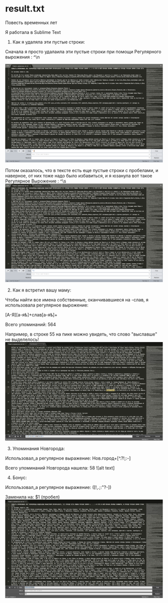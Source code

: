 # result.txt

Повесть временных лет

Я работала в Sublime Text

1. Как я удаляла эти пустые строки:

Сначала я просто удалаила эти пустые строки при помощи Регулярного вырожения : ^\n 

![alt text](https://github.com/wentkonoplya/result.txt/blob/master/1.1.png)

Потом оказалось, что в тексте есть еще пустые строки с пробелами, и наверное, от них тоже надо было избавиться, и я юзанула вот такое Регулярное Вырожение : ^\s 
![alt text](https://github.com/wentkonoplya/result.txt/blob/master/1.2.png)

2. Как я встретил вашу маму:

Чтобы найти все имена собственные, оканчивавшиеся на -слав, я использовала регулярное вырожение:

[А-Я][а-яѣ]+слав[а-яѣ]+

Всего упоминаний: 564

Например, в строке 55 на пике можно увидеть, что слово "выславше" не выделелось!
![alt text](https://github.com/wentkonoplya/result.txt/blob/master/2.png)

3. Упоминания Новгорода:

Использовал_а регулярное выражение: Нов.город+[^.?!;:-]

Всего упоминаний Новгорода нашела: 58
![alt text]

4. Бонус:

Использовал_а регулярное выражение: ([!,.;:"?-])

Заменила на: $1 (пробел)
![alt text](
https://github.com/wentkonoplya/result.txt/blob/master/бонус.png)
